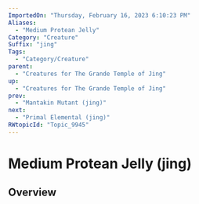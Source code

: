 ```yaml
---
ImportedOn: "Thursday, February 16, 2023 6:10:23 PM"
Aliases:
  - "Medium Protean Jelly"
Category: "Creature"
Suffix: "jing"
Tags:
  - "Category/Creature"
parent:
  - "Creatures for The Grande Temple of Jing"
up:
  - "Creatures for The Grande Temple of Jing"
prev:
  - "Mantakin Mutant (jing)"
next:
  - "Primal Elemental (jing)"
RWtopicId: "Topic_9945"
---
```

# Medium Protean Jelly (jing)
## Overview
